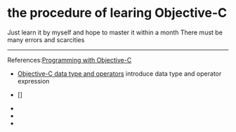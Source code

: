 # the procedure of learing Objective-C

Just learn it by myself and hope to master it within a month 
There must be many errors and scarcities
***

References:[Programming with Objective-C](https://developer.apple.com/library/mac/documentation/Cocoa/Conceptual/ProgrammingWithObjectiveC/ProgrammingWithObjectiveC.pdf)

* [Objective-C data type and operators](1.数据类型及运算符表达式.md)
introduce data type and operator expression 

* []

*

*

*
